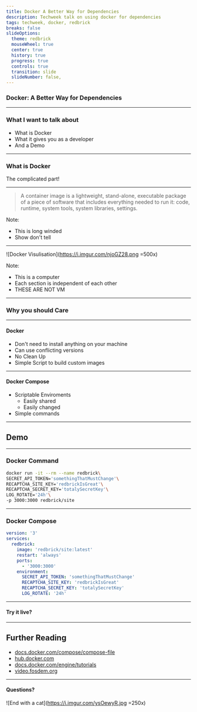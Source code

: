 ```yaml
---
title: Docker A Better Way for Dependencies
description: Techweek talk on using docker for dependencies
tags: techweek, docker, redbrick
breaks: false
slideOptions:
  theme: redbrick
  mouseWheel: true
  center: true
  history: true
  progress: true
  controls: true
  transition: slide
  slideNumber: false,
---
```


### Docker: A Better Way for Dependencies

---

### What I want to talk about

- What is Docker<!-- .element: class="fragment" data-fragment-index="1" -->
- What it gives you as a
  developer<!-- .element: class="fragment" data-fragment-index="2" -->
- And a Demo<!-- .element: class="fragment" data-fragment-index="3" -->

---

### What is Docker

The complicated part!

---

> A container image is a lightweight, stand-alone, executable package of a piece
> of software that includes everything needed to run it: code, runtime, system
> tools, system libraries, settings.

Note:

- This is long winded
- Show don't tell

---

![Docker Visulisation](https://i.imgur.com/njoGZ28.png =500x)

Note:

- This is a computer
- Each section is independent of each other
- THESE ARE NOT VM

---

### Why you should Care

---

#### Docker

- Don't need to install anything on your machine
- Can use conflicting versions
- No Clean Up
- Simple Script to build custom images

---

#### Docker Compose

- Scriptable Enviroments
  - Easily shared
  - Easily changed
- Simple commands

---

## Demo

---

### Docker Command

```bash
docker run -it --rm --name redbrick\
SECRET_API_TOKEN='somethingThatMustChange'\
RECAPTCHA_SITE_KEY='redbrickIsGreat'\
RECAPTCHA_SECRET_KEY='totalySecretKey'\
LOG_ROTATE='24h'\
-p 3000:3000 redbrick/site
```

---

### Docker Compose

```yaml
version: '3'
services:
  redbrick:
    image: 'redbrick/site:latest'
    restart: 'always'
    ports:
      - '3000:3000'
    environment:
      SECRET_API_TOKEN: 'somethingThatMustChange'
      RECAPTCHA_SITE_KEY: 'redbrickIsGreat'
      RECAPTCHA_SECRET_KEY: 'totalySecretKey'
      LOG_ROTATE: '24h'
```

---

#### Try it live?

---

## Further Reading

- [docs.docker.com/compose/compose-file](https://docs.docker.com/compose/compose-file/)
- [hub.docker.com](https://hub.docker.com/)
- [docs.docker.com/engine/tutorials](https://docs.docker.com/engine/tutorials/)
- [video.fosdem.org](https://video.fosdem.org)

---

#### Questions?

![End with a cat](https://i.imgur.com/ysOewyR.jpg =250x)
